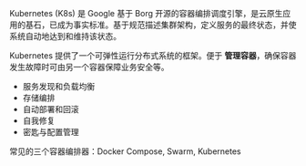 

Kubernetes (K8s) 是 Google 基于 Borg 开源的容器编排调度引擎，是云原生应用的基石，已成为事实标准。基于规范描述集群架构，定义服务的最终状态，并使系统自动地达到和维持该状态。


Kubernetes 提供了一个可弹性运行分布式系统的框架。便于 **管理容器**，确保容器发生故障时可由另一个容器保障业务安全等。

- 服务发现和负载均衡
- 存储编排
- 自动部署和回滚
- 自我修复
- 密匙与配置管理

常见的三个容器编排器：Docker Compose, Swarm, Kubernetes